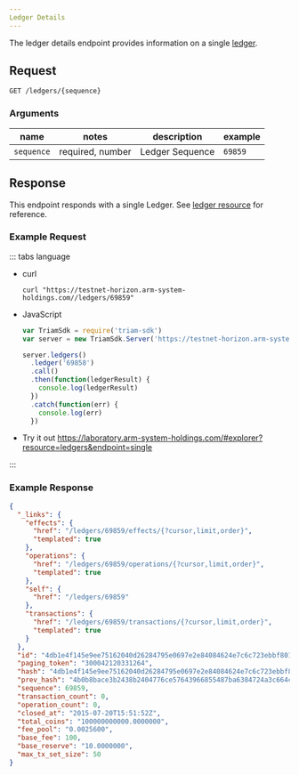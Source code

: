 ```yaml
---
Ledger Details
---
```


The ledger details endpoint provides information on a single [ledger](../resources/ledger.md).

## Request

```
GET /ledgers/{sequence}
```

### Arguments

|  name  |  notes  | description | example |
| ------ | ------- | ----------- | ------- |
| `sequence` | required, number | Ledger Sequence | `69859` |



## Response

This endpoint responds with a single Ledger.  See [ledger resource](../resources/ledger.md) for reference.


### Example Request
::: tabs language

- curl
  ```curl
  curl "https://testnet-horizon.arm-system-holdings.com//ledgers/69859"
  ```
- JavaScript
  ```js
  var TriamSdk = require('triam-sdk')
  var server = new TriamSdk.Server('https://testnet-horizon.arm-system-holdings.com/');

  server.ledgers()
    .ledger('69858')
    .call()
    .then(function(ledgerResult) {
      console.log(ledgerResult)
    })
    .catch(function(err) {
      console.log(err)
    })

  ```
- Try it out
  https://laboratory.arm-system-holdings.com/#explorer?resource=ledgers&endpoint=single

:::
### Example Response

```json
{
  "_links": {
    "effects": {
      "href": "/ledgers/69859/effects/{?cursor,limit,order}",
      "templated": true
    },
    "operations": {
      "href": "/ledgers/69859/operations/{?cursor,limit,order}",
      "templated": true
    },
    "self": {
      "href": "/ledgers/69859"
    },
    "transactions": {
      "href": "/ledgers/69859/transactions/{?cursor,limit,order}",
      "templated": true
    }
  },
  "id": "4db1e4f145e9ee75162040d26284795e0697e2e84084624e7c6c723ebbf80118",
  "paging_token": "300042120331264",
  "hash": "4db1e4f145e9ee75162040d26284795e0697e2e84084624e7c6c723ebbf80118",
  "prev_hash": "4b0b8bace3b2438b2404776ce57643966855487ba6384724a3c664c7aa4cd9e4",
  "sequence": 69859,
  "transaction_count": 0,
  "operation_count": 0,
  "closed_at": "2015-07-20T15:51:52Z",
  "total_coins": "100000000000.0000000",
  "fee_pool": "0.0025600",
  "base_fee": 100,
  "base_reserve": "10.0000000",
  "max_tx_set_size": 50
}
```
